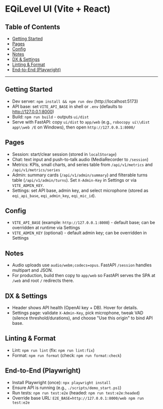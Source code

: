 # EQiLevel UI (Vite + React)

## Table of Contents

- [Getting Started](#getting-started)
- [Pages](#pages)
- [Config](#config)
- [Notes](#notes)
- [DX & Settings](#dx--settings)
- [Linting & Format](#linting--format)
- [End-to-End (Playwright)](#end-to-end-playwright)

---

## Getting Started

- Dev server: `npm install && npm run dev` (http://localhost:5173)
- API base: set `VITE_API_BASE` in shell or `.env` (defaults to http://127.0.0.1:8000)
- Build: `npm run build` - outputs `ui/dist`
- Serve with FastAPI: copy `ui/dist` to `app/web` (e.g., `robocopy ui\\dist app\\web /E` on Windows), then open `http://127.0.0.1:8000/`

## Pages
- Session: start/clear session (stored in `localStorage`)
- Chat: text input and push-to-talk audio (MediaRecorder to `/session`)
- Metrics: KPIs, small charts, and series table from `/api/v1/metrics` and `/api/v1/metrics/series`
- Admin: summary cards (`/api/v1/admin/summary`) and filterable turns table (`/api/v1/admin/turns`). Set `X-Admin-Key` in Settings or via `VITE_ADMIN_KEY`.
- Settings: set API base, admin key, and select microphone (stored as `eqi_api_base`, `eqi_admin_key`, `eqi_mic_id`).

## Config
- `VITE_API_BASE` (example: `http://127.0.0.1:8000`) - default base; can be overridden at runtime via Settings
- `VITE_ADMIN_KEY` (optional) - default admin key; can be overridden in Settings

## Notes
- Audio uploads use `audio/webm;codecs=opus`. FastAPI `/session` handles multipart and JSON.
- For production, build then copy to `app/web` so FastAPI serves the SPA at `/web` and root `/` redirects there.

## DX & Settings
- Header shows API health (OpenAI key + DB). Hover for details.
- Settings page: validate `X-Admin-Key`, pick microphone, tweak VAD (silence threshold/durations), and choose "Use this origin" to bind API base.

## Linting & Format
- Lint: `npm run lint` (fix: `npm run lint:fix`)
- Format: `npm run format` (check: `npm run format:check`)

## End-to-End (Playwright)
- Install Playwright (once): `npx playwright install`
- Ensure API is running (e.g., `./scripts/demo_start.ps1`)
- Run tests: `npm run test:e2e` (headed: `npm run test:e2e:headed`)
- Override base URL: `E2E_BASE=http://127.0.0.1:8000/web npm run test:e2e`

